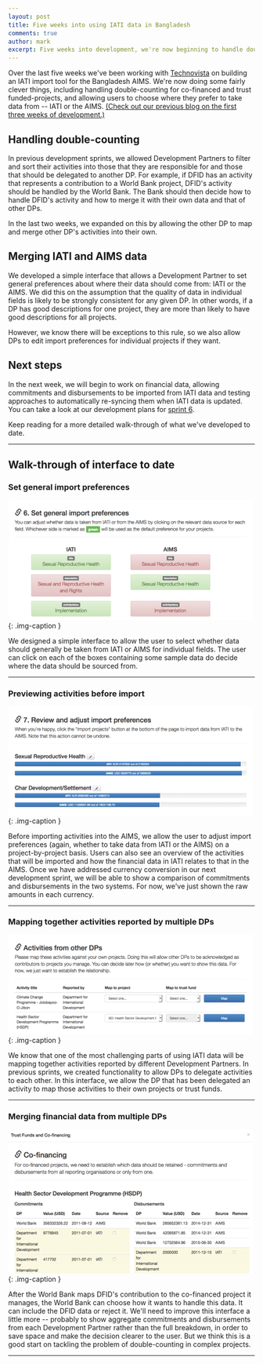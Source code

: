```yaml
---
layout: post
title: Five weeks into using IATI data in Bangladesh
comments: true
author: mark
excerpt: Five weeks into development, we're now beginning to handle double-counting for co-financed and trust fund projects, and to merge project data betwen IATI and the AIMS.
---
```


Over the last five weeks we've been working with [Technovista](http://www.technovista.com.bd/) on building an IATI import tool for the Bangladesh AIMS. We're now doing some fairly clever things, including handling double-counting for co-financed and trust funded-projects, and allowing users to choose where they prefer to take data from -- IATI or the AIMS. [(Check out our previous blog on the first three weeks of development.)](/blog/2016/03/08/what-we-learned-in-3-weeks/)

## Handling double-counting

In previous development sprints, we allowed Development Partners to filter and sort their activities into those that they are responsible for and those that should be delegated to another DP. For example, if DFID has an activity that represents a contribution to a World Bank project, DFID's activity should be handled by the World Bank. The Bank should then decide how to handle DFID's activity and how to merge it with their own data and that of other DPs.

In the last two weeks, we expanded on this by allowing the other DP to map and merge other DP's activities into their own.

## Merging IATI and AIMS data

We developed a simple interface that allows a Development Partner to set general preferences about where their data should come from: IATI or the AIMS. We did this on the assumption that the quality of data in individual fields is likely to be strongly consistent for any given DP. In other words, if a DP has good descriptions for one project, they are more than likely to have good descriptions for all projects.

However, we know there will be exceptions to this rule, so we also allow DPs to edit import preferences for individual projects if they want.

## Next steps

In the next week, we will begin to work on financial data, allowing commitments and disbursements to be imported from IATI data and testing approaches to automatically re-syncing them when IATI data is updated. You can take a look at our development plans for [sprint 6](/development/sprint-6/).

Keep reading for a more detailed walk-through of what we've developed to date.

------

## Walk-through of interface to date

### Set general import preferences

![Setting general import preferences for Netherlands projects](/img/aims-preferences-1-sm.png "Setting general import preferences for Netherlands projects"){: .img-caption } 

We designed a simple interface to allow the user to select whether data should generally be taken from IATI or AIMS for individual fields. The user can click on each of the boxes containing some sample data do decide where the data should be sourced from.

<hr class="hidden" />

### Previewing activities before import

![Previewing Netherlands activities before import](/img/aims-preferences-2-sm.png "Previewing Netherlands activities before import"){: .img-caption } 

Before importing activities into the AIMS, we allow the user to adjust import preferences (again, whether to take data from IATI or the AIMS) on a project-by-project basis. Users can also see an overview of the activities that will be imported and how the financial data in IATI relates to that in the AIMS. Once we have addressed currency conversion in our next development sprint, we will be able to show a comparison of commitments and disbursements in the two systems. For now, we've just shown the raw amounts in each currency.

<hr class="hidden" />

### Mapping together activities reported by multiple DPs

![Mapping DFID activities against World Bank projects and Trust Funds](/img/aims-preferences-3-sm.png "Mapping DFID activities against World Bank projects and Trust Funds"){: .img-caption } 

We know that one of the most challenging parts of using IATI data will be mapping together activities reported by different Development Partners. In previous sprints, we created functionality to allow DPs to delegate activities to each other. In this interface, we allow the DP that has been delegated an activity to map those activities to their own projects or trust funds.

<hr class="hidden" />

### Merging financial data from multiple DPs

![Merging DFID and World Bank financial data for a co-financed project, the Health Sector Development Programme](/img/aims-preferences-4-sm.png "Merging DFID and World Bank financial data for a co-financed project, the Health Sector Development Programme"){: .img-caption } 

After the World Bank maps DFID's contribution to the co-financed project it manages, the World Bank can choose how it wants to handle this data. It can include the DFID data or reject it. We'll need to improve this interface a little more -- probably to show aggregate commitments and disbursements from each Development Partner rather than the full breakdown, in order to save space and make the decision clearer to the user. But we think this is a good start on tackling the problem of double-counting in complex projects.

<hr class="hidden" />
